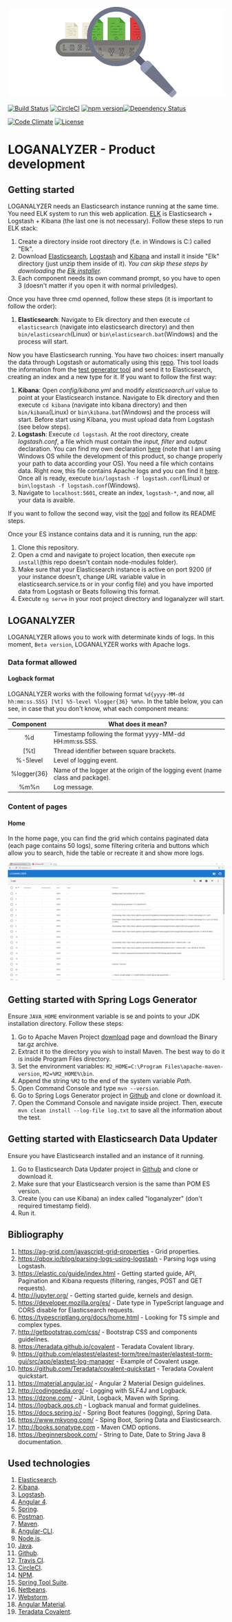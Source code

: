 
![logo](https://github.com/cvazquezlos/LOGANALYZER/blob/master/resources/media/README/LOGANALYZER-logo.png)

[![Build Status](https://travis-ci.org/cvazquezlos/LOGANALYZER.svg?branch=master)](https://travis-ci.org/cvazquezlos/LOGANALYZER)
[![CircleCI](https://circleci.com/gh/cvazquezlos/LOGANALYZER.svg?style=shield)](https://circleci.com/gh/cvazquezlos/LOGANALYZER)
[![npm version](https://badge.fury.io/js/%40angular%2Fcore.svg)](https://badge.fury.io/js/%40angular%2Fcore)[![Dependency Status](https://dependencyci.com/github/cvazquezlos/LOGANALYZER/badge)](https://dependencyci.com/github/cvazquezlos/LOGANALYZER)

[![Code Climate](https://codeclimate.com/github/cvazquezlos/LOGANALYZER.png)](https://codeclimate.com/github/cvazquezlos/LOGANALYZER)
[![License](https://img.shields.io/badge/License-Apache%202.0-blue.svg)](https://opensource.org/licenses/Apache-2.0)

# LOGANALYZER - Product development

## Getting started
LOGANALYZER needs an Elasticsearch instance running at the same time. You need ELK system to run this web application. [ELK](https://www.elastic.co/blog/getting-started-with-elk) is Elasticsearch + Logstash + Kibana (the last one is not necessary). Follow these steps to run ELK stack:
1. Create a directory inside root directory (f.e. in Windows is C:) called "Elk".
2. Download [Elasticsearch](https://www.elastic.co/downloads/elasticsearch), [Logstash](https://www.elastic.co/downloads/logstash) and [Kibana](https://www.elastic.co/downloads/kibana) and install it inside "Elk" directory (just unzip them inside of it). *You can skip these steps by downloading the [Elk installer](https://github.com/gigi81/elk-windows-installer).*
3. Each component needs its own command prompt, so you have to open 3 (doesn't matter if you open it with normal priviledges).

Once you have three cmd openned, follow these steps (it is important to follow the order):
1. **Elasticsearch**: Navigate to Elk directory and then execute `cd elasticsearch` (navigate into elasticsearch directory) and then `bin/elasticsearch`(Linux) or `bin\elasticsearch.bat`(Windows) and the process will start.

Now you have Elasticsearch running. You have two choices: insert manually the data through Logstash or automatically using this [repo](https://www.github.com/cvazquezlos/LOGANALYZER-ElasticsearchDataUpdater). This tool loads the information from the [test generator tool](https://www.github.com/cvazquezlos/LOGANALYZER-SpringLogsGenerator) and send it to Elasticsearch, creating an index and a new type for it. If you want to follow the first way:
1. **Kibana**: Open *config/kibana.yml* and modify *elasticsearch.url* value to point at your Elasticsearch instance. Navigate to Elk directory and then execute `cd kibana` (navigate into kibana directory) and then `bin/kibana`(Linux) or `bin\kibana.bat`(Windows) and the process will start. Before start using Kibana, you must upload data from Logstash (see below steps).
2. **Logstash**: Execute `cd logstash`. At the root directory, create *logstash.conf*, a file which must contain the *input, filter* and *output* declaration. You can find my own declaration [here](https://github.com/cvazquezlos/LOGANALYZER/blob/master/resources/logstash/logstash.conf) (note that I am using Windows OS while the development of this product, so change properly your path to data according your OS). You need a file which contains data. Right now, this file contains Apache logs and you can find it [here](https://github.com/cvazquezlos/LOGANALYZER/blob/master/resources/logstash/access.log). Once all is ready, execute `bin/logstash -f logstash.conf`(Linux) or `bin\logstash -f logstash.conf`(Windows).
3. Navigate to `localhost:5601`, create an index, `logstash-*`, and now, all your data is avaible.

If you want to follow the second way, visit the [tool](https://github.com/cvazquezlos/LOGANALYZER-ElasticsearchDataUpdater) and follow its README steps.

Once your ES instance contains data and it is running, run the app:
1. Clone this repository.
2. Open a cmd and navigate to project location, then execute `npm install`(this repo doesn't contain node-modules folder).
3. Make sure that your Elasticsearch instance is active on port 9200 (if your instance doesn't, change *URL* variable value in elasticsearch.service.ts or in your config file) and you have imported data from Logstash or Beats following this format.
4. Execute `ng serve` in your root project directory and loganalyzer will start.

## LOGANALYZER
LOGANALYZER allows you to work with determinate kinds of logs. In this moment, `Beta version`, LOGANALYZER works with Apache logs.

### Data format allowed
#### Logback format
LOGANALYZER works with the following format `%d{yyyy-MM-dd hh:mm:ss.SSS} [%t] %5-level %logger{36} %m%n`. In the table below, you can see, in case that you don't know, what each component means:

Component | What does it mean?
:--------: | -------------
%d | Timestamp following the format yyyy-MM-dd HH:mm:ss.SSS.
[%t] | Thread identifier between square brackets.
%-5level | Level of logging event.
%logger{36} | Name of the logger at the origin of the logging event (name class and package).
%m%n | Log message.

### Content of pages
#### Home
In the home page, you can find the grid which contains paginated data (each page contains 50 logs), some filtering criteria and buttons which allow you to search, hide the table or recreate it and show more logs.

![Home](https://github.com/cvazquezlos/LOGANALYZER/blob/master/resources/media/README/version1.png)

## Getting started with Spring Logs Generator
Ensure `JAVA_HOME` environment variable is se and points to your JDK installation directory. Follow these steps:
1. Go to Apache Maven Project [download](https://maven.apache.org/download.cgi) page and download the Binary tar.gz archive.
2. Extract it to the directory you wish to install Maven. The best way to do it is inside Program Files directory.
3. Set the environment variables: `M2_HOME=C:\Program Files\apache-maven-version`, `M2=%M2_HOME%\bin`.
4. Append the string `%M2` to the end of the system variable *Path*.
5. Open Command Console and type `mvn --version`.
6. Go to Spring Logs Generator project in [Github](https://github.com/cvazquezlos/LOGANALYZER-SpringLogsGenerator) and clone or download it.
7. Open the Command Console and navigate inside project. Then, execute `mvn clean install --log-file log.txt` to save all the information about the test.

## Getting started with Elasticsearch Data Updater
Ensure you have Elasticsearch installed and an instance of it running.
1. Go to Elasticsearch Data Updater project in [Github](https://github.com/cvazquezlos/LOGANALYZER-ElasticsearchDataUpdater) and clone or download it.
2. Make sure that your Elasticsearch version is the same than POM ES version.
3. Create (you can use Kibana) an index called "loganalyzer" (don't required timestamp field).
4. Run it.

## Bibliography
1. https://ag-grid.com/javascript-grid-properties - Grid properties.
2. https://qbox.io/blog/parsing-logs-using-logstash - Parsing logs using Logstash.
3. https://elastic.co/guide/index.html - Getting started guide, API, Pagination and Kibana requests (filtering, ranges, POST and GET requests).
4. http://jupyter.org/ - Getting started guide, kernels and design.
5. https://developer.mozilla.org/es/ - Date type in TypeScript language and CORS disable for Elasticsearch requests.
6. https://typescriptlang.org/docs/home.html - Looking for TS simple and complex types.
7. http://getbootstrap.com/css/ - Bootstrap CSS and components guidelines.
8. https://teradata.github.io/covalent - Teradata Covalent library.
9. https://github.com/elastest/elastest-torm/tree/master/elastest-torm-gui/src/app/elastest-log-manager - Example of Covalent usage.
10. https://github.com/Teradata/covalent-quickstart - Teradata Covalent quickstart.
11. https://material.angular.io/ - Angular 2 Material Design guidelines.
12. http://codingpedia.org/ - Logging with SLF4J and Logback.
13. https://dzone.com/ - JUnit, Logback, Maven with Spring.
14. https://logback.qos.ch - Logback manual and format guidelines.
15. https://docs.spring.io/ - Spring Boot features (logging), Spring Data.
16. https://www.mkyong.com/ - Sping Boot, Spring Data and Elasticsearch.
17. http://books.sonatype.com - Maven CMD options.
18. https://beginnersbook.com/ - String to Date, Date to String Java 8 documentation.

## Used technologies
1. [Elasticsearch](https://www.elastic.co/products/elasticsearch).
2. [Kibana](https://www.elastic.co/products/kibana).
3. [Logstash](https://www.elastic.co/products/logstash).
4. [Angular 4](https://angular.io/).
5. [Spring](https://spring.io/).
6. [Postman](https://www.getpostman.com/).
7. [Maven](https://maven.apache.org/).
8. [Angular-CLI](https://cli.angular.io/).
9. [Node.js](https://nodejs.org/es/).
10. [Java](https://www.java.com/en/).
11. [Github](github.com).
12. [Travis CI](https://travis-ci.org/).
13. [CircleCI](https://circleci.com/).
15. [NPM](https://www.npmjs.com/).
16. [Spring Tool Suite](https://spring.io/tools).
17. [Netbeans](https://netbeans.org/features/java/).
18. [Webstorm](https://www.jetbrains.com/webstorm/).
19. [Angular Material](https://material.angular.io/).
20. [Teradata Covalent](https://teradata.github.io/covalent/).
